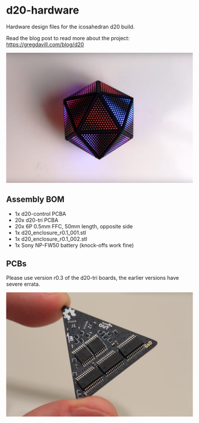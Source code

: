 # d20-hardware
Hardware design files for the icosahedran d20 build.

Read the blog post to read more about the project: https://gregdavill.com/blog/d20

![](docs/images/d20-complete-001.png)


## Assembly BOM
 - 1x d20-control PCBA
 - 20x d20-tri PCBA
 - 20x 6P 0.5mm FFC, 50mm length, opposite side
 - 1x d20_enclosure_r0.1_001.stl
 - 1x d20_enclosure_r0.1_002.stl
 - 1x Sony NP-FW50 battery (knock-offs work fine)


## PCBs

Please use version r0.3 of the d20-tri boards, the earlier versions have severe errata.

![](docs/images/d20-tri-001.jpeg)